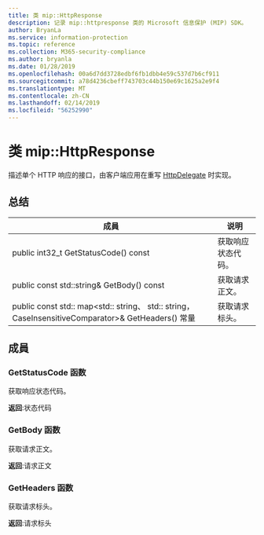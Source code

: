 ```yaml
---
title: 类 mip::HttpResponse
description: 记录 mip::httpresponse 类的 Microsoft 信息保护 (MIP) SDK。
author: BryanLa
ms.service: information-protection
ms.topic: reference
ms.collection: M365-security-compliance
ms.author: bryanla
ms.date: 01/28/2019
ms.openlocfilehash: 00a6d7dd3728edbf6fb1dbb4e59c537d7b6cf911
ms.sourcegitcommit: a78d4236cbeff743703c44b150e69c1625a2e9f4
ms.translationtype: MT
ms.contentlocale: zh-CN
ms.lasthandoff: 02/14/2019
ms.locfileid: "56252990"
---
```

# <a name="class-miphttpresponse"></a>类 mip::HttpResponse 
描述单个 HTTP 响应的接口，由客户端应用在重写 [HttpDelegate](class_mip_httpdelegate.md) 时实现。
  
## <a name="summary"></a>总结
 成員                        | 说明                                
--------------------------------|---------------------------------------------
public int32_t GetStatusCode() const  |  获取响应状态代码。
public const std::string& GetBody() const  |  获取请求正文。
public const std:: map\<std:: string、 std:: string，CaseInsensitiveComparator\>& GetHeaders() 常量  |  获取请求标头。
  
## <a name="members"></a>成員
  
### <a name="getstatuscode-function"></a>GetStatusCode 函数
获取响应状态代码。

  
**返回**:状态代码
  
### <a name="getbody-function"></a>GetBody 函数
获取请求正文。

  
**返回**:请求正文
  
### <a name="getheaders-function"></a>GetHeaders 函数
获取请求标头。

  
**返回**:请求标头
